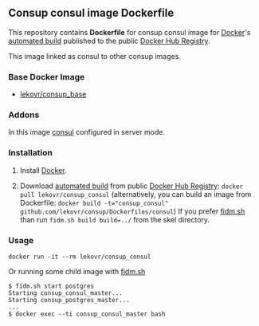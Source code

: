 ## Consup consul image Dockerfile

This repository contains **Dockerfile** for consup consul image
for [Docker](https://www.docker.com/)'s [automated build](https://registry.hub.docker.com/u/lekovr/consup_consul/)
published to the public [Docker Hub Registry](https://registry.hub.docker.com/).

This image linked as consul to other consup images.

### Base Docker Image

* [lekovr/consup_base](https://registry.hub.docker.com/u/lekovr/consup_base/)

### Addons

In this image  [consul](https://www.consul.io/) configured in server mode.

### Installation

1. Install [Docker](https://www.docker.com/).

2. Download [automated build](https://registry.hub.docker.com/u/lekovr/consup_consul/) from public
 [Docker Hub Registry](https://registry.hub.docker.com/): `docker pull lekovr/consup_consul`
   (alternatively, you can build an image from Dockerfile: `docker build -t="consup_consul" github.com/lekovr/consup/Dockerfiles/consul`)
   If you prefer [fidm.sh](https://github.com/LeKovr/fidm) than run `fidm.sh build build=../` from the skel directory.

### Usage

    docker run -it --rm lekovr/consup_consul


Or running some child image with [fidm.sh](https://github.com/LeKovr/fidm)

    $ fidm.sh start postgres
    Starting consup_consul_master...
    Starting consup_postgres_master...
    ...
    $ docker exec --ti consup_consul_master bash

